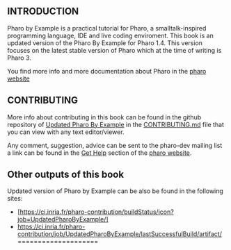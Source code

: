 
INTRODUCTION
------------

Pharo by Example is a practical tutorial for Pharo, a smalltalk-inspired programming language, IDE and live coding enviroment. This book is an updated version of the Pharo By Example for Pharo 1.4. This version focuses on the latest
stable version of Pharo which at the time of writing is Pharo 3.

You find more info and more documentation about Pharo in the [pharo website](http://pharo.org/)

CONTRIBUTING
-----------
More info about contributing in this book can be found in the github repository of
[Updated Pharo By Example](https://github.com/SquareBracketAssociates/UpdatedPharoByExample)
in the [CONTRIBUTING.md](https://github.com/SquareBracketAssociates/UpdatedPharoByExample/blob/master/CONTRIBUTING.md)
file that you can view with any text editor/viewer.

Any comment, suggestion, advice can be sent to the pharo-dev mailing list a link can be found in the [Get Help](http://pharo.org/get-help) section of the [pharo website](http://pharo.org/).

Other outputs of this book
---------------------------
Updated version of Pharo by Example can be also be found in the following sites:  

- [https://ci.inria.fr/pharo-contribution/buildStatus/icon?job=UpdatedPharoByExample/]
- https://ci.inria.fr/pharo-contribution/job/UpdatedPharoByExample/lastSuccessfulBuild/artifact/
====================
